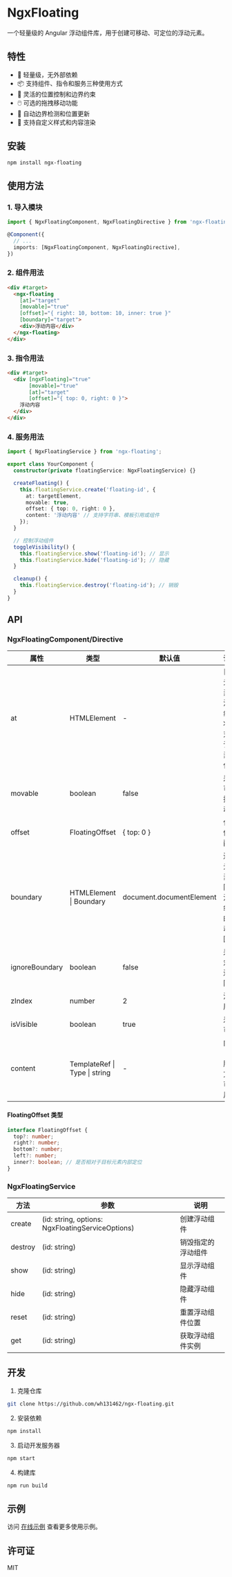 # NgxFloating

一个轻量级的 Angular 浮动组件库，用于创建可移动、可定位的浮动元素。

## 特性

- 🚀 轻量级，无外部依赖
- 📦 支持组件、指令和服务三种使用方式
- 🎯 灵活的位置控制和边界约束
- 🖱️ 可选的拖拽移动功能
- 🔄 自动边界检测和位置更新
- 🎨 支持自定义样式和内容渲染

## 安装

```bash
npm install ngx-floating
```

## 使用方法

### 1. 导入模块

```typescript
import { NgxFloatingComponent, NgxFloatingDirective } from 'ngx-floating';

@Component({
  // ...
  imports: [NgxFloatingComponent, NgxFloatingDirective],
})
```

### 2. 组件用法

```html
<div #target>
  <ngx-floating 
    [at]="target" 
    [movable]="true" 
    [offset]="{ right: 10, bottom: 10, inner: true }" 
    [boundary]="target">
    <div>浮动内容</div>
  </ngx-floating>
</div>
```

### 3. 指令用法

```html
<div #target>
  <div [ngxFloating]="true" 
       [movable]="true" 
       [at]="target" 
       [offset]="{ top: 0, right: 0 }">
    浮动内容
  </div>
</div>
```

### 4. 服务用法

```typescript
import { NgxFloatingService } from 'ngx-floating';

export class YourComponent {
  constructor(private floatingService: NgxFloatingService) {}

  createFloating() {
    this.floatingService.create('floating-id', {
      at: targetElement,
      movable: true,
      offset: { top: 0, right: 0 },
      content: '浮动内容' // 支持字符串、模板引用或组件
    });
  }

  // 控制浮动组件
  toggleVisibility() {
    this.floatingService.show('floating-id'); // 显示
    this.floatingService.hide('floating-id'); // 隐藏
  }

  cleanup() {
    this.floatingService.destroy('floating-id'); // 销毁
  }
}
```

## API

### NgxFloatingComponent/Directive

| 属性 | 类型 | 默认值 | 说明 |
|------|------|--------|------|
| at | HTMLElement | - | 目标元素，浮动组件将相对于该元素定位 |
| movable | boolean | false | 是否可拖拽移动 |
| offset | FloatingOffset | { top: 0 } | 位置偏移配置 |
| boundary | HTMLElement \| Boundary | document.documentElement | 边界元素，限制浮动组件的移动范围 |
| ignoreBoundary | boolean | false | 是否忽略边界限制 |
| zIndex | number | 2 | 浮动层级 |
| isVisible | boolean | true | 是否可见 |
| content | TemplateRef<any> \| Type<any> \| string | - | 内容（仅服务方式可用） |

#### FloatingOffset 类型

```typescript
interface FloatingOffset {
  top?: number;
  right?: number;
  bottom?: number;
  left?: number;
  inner?: boolean; // 是否相对于目标元素内部定位
}
```

### NgxFloatingService

| 方法 | 参数 | 说明 |
|------|------|------|
| create | (id: string, options: NgxFloatingServiceOptions) | 创建浮动组件 |
| destroy | (id: string) | 销毁指定的浮动组件 |
| show | (id: string) | 显示浮动组件 |
| hide | (id: string) | 隐藏浮动组件 |
| reset | (id: string) | 重置浮动组件位置 |
| get | (id: string) | 获取浮动组件实例 |

## 开发

1. 克隆仓库
```bash
git clone https://github.com/wh131462/ngx-floating.git
```

2. 安装依赖
```bash
npm install
```

3. 启动开发服务器
```bash
npm start
```

4. 构建库
```bash
npm run build
```

## 示例

访问 [在线示例](https://wh131462.github.io/ngx-floating) 查看更多使用示例。

## 许可证

MIT
